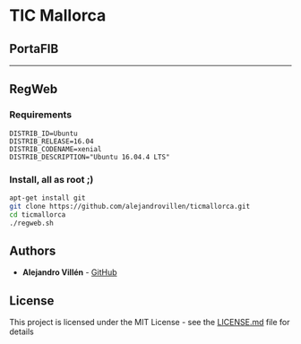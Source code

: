 # TIC Mallorca



## PortaFIB

----
## RegWeb
### Requirements
```
DISTRIB_ID=Ubuntu
DISTRIB_RELEASE=16.04
DISTRIB_CODENAME=xenial
DISTRIB_DESCRIPTION="Ubuntu 16.04.4 LTS"
```
### Install,  all as root ;)
```sh
apt-get install git
git clone https://github.com/alejandrovillen/ticmallorca.git
cd ticmallorca
./regweb.sh
```


## Authors
* **Alejandro Villén** - [GitHub](https://github.com/alejandrovillen)

## License

This project is licensed under the MIT License - see the [LICENSE.md](LICENSE.md) file for details